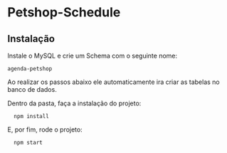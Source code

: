 # Petshop-Schedule

## Instalação

Instale o MySQL e crie um Schema com o seguinte nome:
```
agenda-petshop
```
Ao realizar os passos abaixo ele automaticamente ira criar as tabelas no banco de dados.

Dentro da pasta, faça a instalação do projeto:

```
  npm install
```

E, por fim, rode o projeto:

```
  npm start
```

